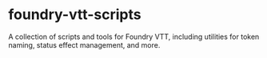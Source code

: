 # foundry-vtt-scripts
A collection of scripts and tools for Foundry VTT, including utilities for token naming, status effect management, and more.
